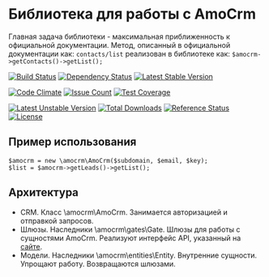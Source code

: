 Библиотека для работы с AmoCrm
==============================
Главная задача библиотеки - максимальная приближенность к официальной документации.
Метод, описанный в официальной документации как:
`contacts/list`
реализован в библиотеке как:
`$amocrm->getContacts()->getList();`

[![Build Status](https://travis-ci.org/antonmarin/amocrm.svg?branch=master)](https://travis-ci.org/antonmarin/amocrm)
[![Dependency Status](https://www.versioneye.com/php/antonmarin:amocrm/dev-master/badge)](https://www.versioneye.com/php/antonmarin:amocrm/dev-master)
[![Latest Stable Version](https://poser.pugx.org/antonmarin/amocrm/v/stable)](https://packagist.org/packages/antonmarin/amocrm)

[![Code Climate](https://codeclimate.com/github/antonmarin/amocrm/badges/gpa.svg)](https://codeclimate.com/github/antonmarin/amocrm)
[![Issue Count](https://codeclimate.com/github/antonmarin/amocrm/badges/issue_count.svg)](https://codeclimate.com/github/antonmarin/amocrm)
[![Test Coverage](https://codeclimate.com/github/antonmarin/amocrm/badges/coverage.svg)](https://codeclimate.com/github/antonmarin/amocrm/coverage)

[![Latest Unstable Version](https://poser.pugx.org/antonmarin/amocrm/v/unstable)](https://packagist.org/packages/antonmarin/amocrm)
[![Total Downloads](https://poser.pugx.org/antonmarin/amocrm/downloads)](https://packagist.org/packages/antonmarin/amocrm)
[![Reference Status](https://www.versioneye.com/php/antonmarin:amocrm/reference_badge.svg)](https://www.versioneye.com/php/antonmarin:amocrm/references)
[![License](https://poser.pugx.org/antonmarin/amocrm/license)](https://packagist.org/packages/antonmarin/amocrm)

Пример использования
--------------------
```
$amocrm = new \amocrm\AmoCrm($subdomain, $email, $key);
$list = $amocrm->getLeads()->getList();
```

Архитектура
-----------
- CRM. Класс \amocrm\AmoCrm. Занимается авторизацией и отправкой запросов. 
- Шлюзы. Наследники \amocrm\gates\Gate. Шлюзы для работы с сущностями AmoCrm. 
Реализуют интерфейс API, указанный на [сайте](https://developers.amocrm.ru/rest_api/).
- Модели. Наследники \amocrm\entities\Entity. Внутренние сущности. Упрощают работу. 
Возвращаются шлюзами.

